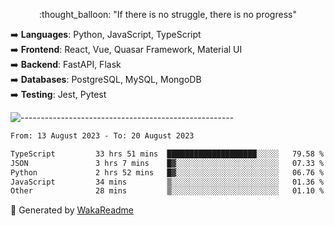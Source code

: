 <p align="center"> 
  :thought_balloon: "If there is no struggle, there is no progress"
</p>

<p align="left">
  ➡️ <strong>Languages</strong>: Python, JavaScript, TypeScript<br>
  ➡️ <strong>Frontend</strong>: React, Vue, Quasar Framework, Material UI<br>
  ➡️ <strong>Backend</strong>: FastAPI, Flask<br>
  ➡️ <strong>Databases</strong>: PostgreSQL, MySQL, MongoDB<br>
  ➡️ <strong>Testing</strong>: Jest, Pytest<br>
</p>

![-----------------------------------------------------](https://raw.githubusercontent.com/andreasbm/readme/master/assets/lines/vintage.png)

<!--START_SECTION:waka-->

```txt
From: 13 August 2023 - To: 20 August 2023

TypeScript         33 hrs 51 mins  ████████████████████░░░░░   79.58 %
JSON               3 hrs 7 mins    █▓░░░░░░░░░░░░░░░░░░░░░░░   07.33 %
Python             2 hrs 52 mins   █▓░░░░░░░░░░░░░░░░░░░░░░░   06.76 %
JavaScript         34 mins         ▒░░░░░░░░░░░░░░░░░░░░░░░░   01.36 %
Other              28 mins         ▒░░░░░░░░░░░░░░░░░░░░░░░░   01.10 %
```

<!--END_SECTION:waka-->


🚀 Generated by [WakaReadme](https://github.com/athul/waka-readme)
